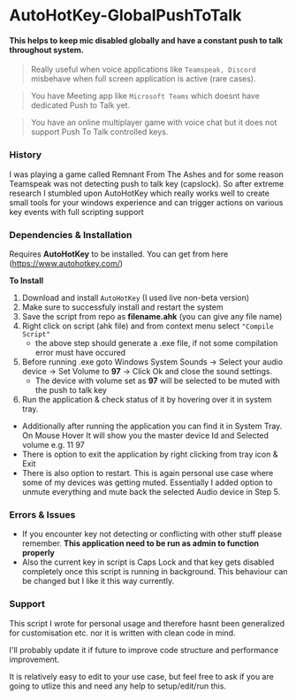 # AutoHotKey-GlobalPushToTalk

#### This helps to keep mic disabled globally and have a constant push to talk throughout system. 

> Really useful when voice applications like ``Teamspeak, Discord`` misbehave when full screen application is active (rare cases).

> You have Meeting app like ``Microsoft Teams`` which doesnt have dedicated Push to Talk yet.

> You have an online multiplayer game with voice chat but it does not support Push To Talk controlled keys.

### History

I was playing a game called Remnant From The Ashes and for some reason Teamspeak was not detecting push to talk key (capslock). 
So after extreme research I stumbled upon AutoHotKey which really works well to create small tools for your windows experience and can trigger actions on various key events with full scripting support

### Dependencies & Installation

Requires **AutoHotKey** to be installed. You can get from here (https://www.autohotkey.com/)

__To Install__
1. Download and install ``AutoHotKey`` (I used live non-beta version)
2. Make sure to successfuly install and restart the system
3. Save the script from repo as **filename.ahk** (you can give any file name)
4. Right click on script (ahk file) and from context menu select ``"Compile Script"``
    - the above step should generate a .exe file, if not some compilation error must have occured 
5. Before running .exe goto Windows System Sounds -> Select your audio device -> Set Volume to **97** -> Click Ok and close the sound settings.
    - The device with volume set as **97** will be selected to be muted with the push to talk key
6. Run the application & check status of it by hovering over it in system tray.

  - Additionally after running the application you can find it in System Tray. On Mouse Hover It will show you the master device Id and Selected volume e.g. 11 97
  - There is option to exit the application by right clicking from tray icon & Exit
  - There is also option to restart. This is again personal use case where some of my devices was getting muted. Essentially I added option to unmute everything and mute back the selected Audio device in Step 5.

### Errors & Issues
- If you encounter key not detecting or conflicting with other stuff please remember. **This application need to be run as admin to function properly**
- Also the current key in script is Caps Lock and that key gets disabled completely once this script is running in background. This behaviour can be changed but I like it this way currently.

### Support
This script I wrote for personal usage and therefore hasnt been generalized for customisation etc. nor it is written with clean code in mind. 

I'll probably update it if future to improve code structure and performance improvement.

It is relatively easy to edit to your use case, but feel free to ask if you are going to utlize this and need any help to setup/edit/run this.

